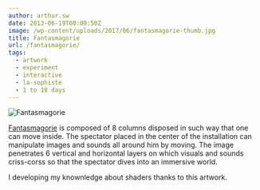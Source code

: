 ```yaml
---
author: arthur.sw
date: 2013-06-19T00:00:50Z
image: /wp-content/uploads/2017/06/fantasmagorie-thumb.jpg
title: Fantasmagorie
url: /fantasmagorie/
tags:
  - artwork
  - experiment
  - interactive
  - la-sophiste
  - 1 to 18 days
---
```


![Fantasmagorie](/wp-content/uploads/2017/06/fantasmagorie.jpg)

[Fantasmagorie](http://www.lasophiste.com/portfolio/fantasmagorie/) is composed of 8 columns disposed in such way that one can move inside. The spectator placed in the center of the installation can manipulate images and sounds all around him by moving. The image penetrates 6 vertical and horizontal layers on which visuals and sounds criss-corss so that the spectator dives into an immersive world.

I developing my knownledge about shaders thanks to this artwork.